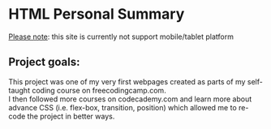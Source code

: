 <h1>HTML Personal Summary </h1>
<p><u>Please note</u>: this site is currently not support mobile/tablet platform </p>

<h2>Project goals: </h2>
<p>This project was one of my very first webpages created as parts of my self-taught coding course on freecodingcamp.com. <br>
  I then followed more courses on codecademy.com and learn more about advance CSS (i.e. flex-box, transition, position) which allowed me to re-code the project in better ways. <br> </p>


